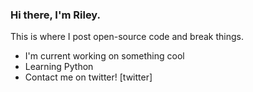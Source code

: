 ### Hi there, I'm Riley.
This is where I post open-source code and break things.
- I'm current working on something cool
- Learning Python
- Contact me on twitter! [twitter]

